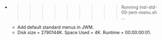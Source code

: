 * >>>>>>>>> Running inst-std-00-jwm-menu.sh ...
  * Add default standard menus in JWM.
  * Disk size = 2790144K. Space Used = 4K. Runtime = 00:00:00:01.
